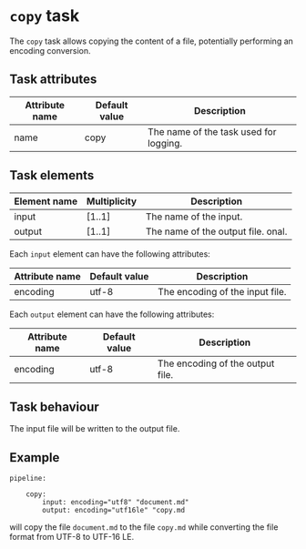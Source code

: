 # `copy` task

The `copy` task allows copying the content of a file, potentially performing an encoding conversion.

## Task attributes

| Attribute name | Default value | Description                            |
| -------------- | ------------- | -------------------------------------- |
| name           | copy          | The name of the task used for logging. |

## Task elements

| Element name | Multiplicity | Description                        |
| ------------ | ------------ | ---------------------------------- |
| input        | [1..1]       | The name of the input.             |
| output       | [1..1]       | The name of the output file. onal. |

Each `input` element can have the following attributes:

| Attribute name | Default value               | Description                     |
| -------------- | --------------------------- | ------------------------------- |
| encoding       | utf-8                       | The encoding of the input file. |

Each `output` element can have the following attributes:

| Attribute name | Default value               | Description                      |
| -------------- | --------------------------- | -------------------------------- |
| encoding       | utf-8                       | The encoding of the output file. |

## Task behaviour

The input file will be written to the output file.

## Example

``` klartext
pipeline:

    copy:
        input: encoding="utf8" "document.md"
        output: encoding="utf16le" "copy.md
```

will copy the file `document.md` to the file `copy.md` while converting the file format from UTF-8 to UTF-16 LE.
